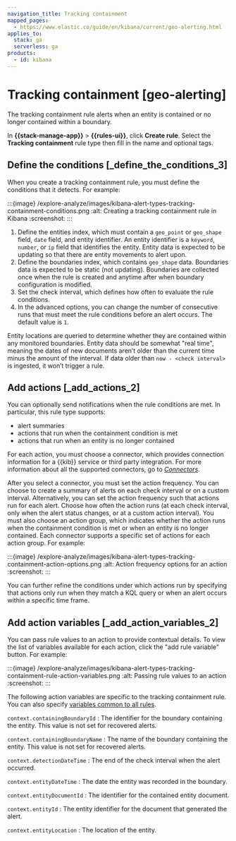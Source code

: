 ```yaml
---
navigation_title: Tracking containment
mapped_pages:
  - https://www.elastic.co/guide/en/kibana/current/geo-alerting.html
applies_to:
  stack: ga
  serverless: ga
products:
  - id: kibana
---
```


# Tracking containment [geo-alerting]

The tracking containment rule alerts when an entity is contained or no longer contained within a boundary.

In **{{stack-manage-app}}** > **{{rules-ui}}**, click **Create rule**. Select the **Tracking containment** rule type then fill in the name and optional tags.

## Define the conditions [_define_the_conditions_3]

When you create a tracking containment rule, you must define the conditions that it detects. For example:

:::{image} /explore-analyze/images/kibana-alert-types-tracking-containment-conditions.png
:alt: Creating a tracking containment rule in Kibana
:screenshot:
:::

1. Define the entities index, which must contain a `geo_point` or `geo_shape` field, `date` field, and entity identifier. An entity identifier is a `keyword`, `number`, or `ip` field that identifies the entity. Entity data is expected to be updating so that there are entity movements to alert upon.
2. Define the boundaries index, which contains `geo_shape` data. Boundaries data is expected to be static (not updating). Boundaries are collected once when the rule is created and anytime after when boundary configuration is modified.
3. Set the check interval, which defines how often to evaluate the rule conditions.
4. In the advanced options, you can change the number of consecutive runs that must meet the rule conditions before an alert occurs. The default value is `1`.

Entity locations are queried to determine whether they are contained within any monitored boundaries. Entity data should be somewhat "real time", meaning the dates of new documents aren’t older than the current time minus the amount of the interval. If data older than `now - <check interval>` is ingested, it won’t trigger a rule.

## Add actions [_add_actions_2]

You can optionally send notifications when the rule conditions are met. In particular, this rule type supports:

* alert summaries
* actions that run when the containment condition is met
* actions that run when an entity is no longer contained

For each action, you must choose a connector, which provides connection information for a {{kib}} service or third party integration. For more information about all the supported connectors, go to [*Connectors*](../../../deploy-manage/manage-connectors.md).

After you select a connector, you must set the action frequency. You can choose to create a summary of alerts on each check interval or on a custom interval. Alternatively, you can set the action frequency such that actions run for each alert. Choose how often the action runs (at each check interval, only when the alert status changes, or at a custom action interval). You must also choose an action group, which indicates whether the action runs when the containment condition is met or when an entity is no longer contained. Each connector supports a specific set of actions for each action group. For example:

:::{image} /explore-analyze/images/kibana-alert-types-tracking-containment-action-options.png
:alt: Action frequency options for an action
:screenshot:
:::

You can further refine the conditions under which actions run by specifying that actions only run when they match a KQL query or when an alert occurs within a specific time frame.

## Add action variables [_add_action_variables_2]

You can pass rule values to an action to provide contextual details. To view the list of variables available for each action, click the "add rule variable" button. For example:

:::{image} /explore-analyze/images/kibana-alert-types-tracking-containment-rule-action-variables.png
:alt: Passing rule values to an action
:screenshot:
:::

The following action variables are specific to the tracking containment rule. You can also specify [variables common to all rules](rule-action-variables.md).

`context.containingBoundaryId`
:   The identifier for the boundary containing the entity. This value is not set for recovered alerts.

`context.containingBoundaryName`
:   The name of the boundary containing the entity. This value is not set for recovered alerts.

`context.detectionDateTime`
:   The end of the check interval when the alert occurred.

`context.entityDateTime`
:   The date the entity was recorded in the boundary.

`context.entityDocumentId`
:   The identifier for the contained entity document.

`context.entityId`
:   The entity identifier for the document that generated the alert.

`context.entityLocation`
:   The location of the entity.
